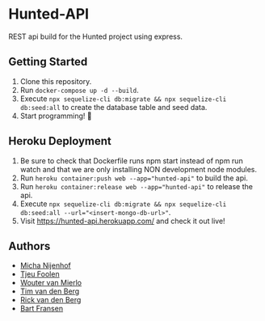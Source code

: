 # Hunted-API
REST api build for the Hunted project using express.

## Getting Started
1. Clone this repository.
2. Run `docker-compose up -d --build`.
3. Execute `npx sequelize-cli db:migrate && npx sequelize-cli db:seed:all` to create the database table and seed data.
4. Start programming! :tada:

## Heroku Deployment
1. Be sure to check that Dockerfile runs npm start instead of npm run watch and that we are only installing NON development node modules.
2. Run `heroku container:push web --app="hunted-api"` to build the api.
3. Run `heroku container:release web --app="hunted-api"` to release the api.
4. Execute `npx sequelize-cli db:migrate && npx sequelize-cli db:seed:all --url="<insert-mongo-db-url>"`.
5. Visit https://hunted-api.herokuapp.com/ and check it out live!

## Authors
- [Micha Nijenhof](https://github.com/nijenhof)
- [Tjeu Foolen](https://github.com/tjeufoolen)
- [Wouter van Mierlo](https://github.com/wvm28)
- [Tim van den Berg](https://github.com/timvandenber9)
- [Rick van den Berg](https://github.com/thatoneguyrick)
- [Bart Fransen](https://github.com/Bartf6)